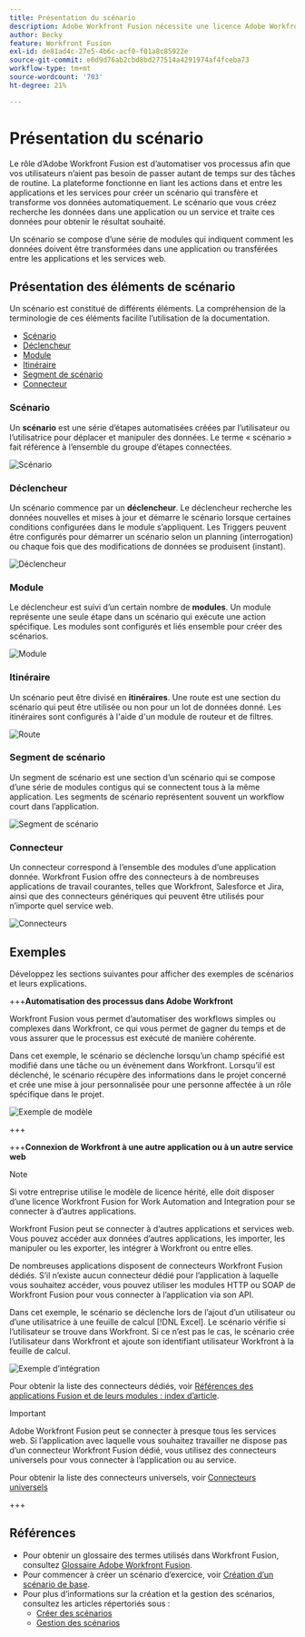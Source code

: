 ```yaml
---
title: Présentation du scénario
description: Adobe Workfront Fusion nécessite une licence Adobe Workfront Fusion en plus d’une licence Adobe Workfront.
author: Becky
feature: Workfront Fusion
exl-id: de81ad4c-27e5-4b6c-acf0-f01a8c85922e
source-git-commit: e0d9d76ab2cbd8bd277514a4291974af4fceba73
workflow-type: tm+mt
source-wordcount: '703'
ht-degree: 21%

---
```


# Présentation du scénario

Le rôle d’Adobe Workfront Fusion est d’automatiser vos processus afin que vos utilisateurs n’aient pas besoin de passer autant de temps sur des tâches de routine. La plateforme fonctionne en liant les actions dans et entre les applications et les services pour créer un scénario qui transfère et transforme vos données automatiquement. Le scénario que vous créez recherche les données dans une application ou un service et traite ces données pour obtenir le résultat souhaité.

Un scénario se compose d’une série de modules qui indiquent comment les données doivent être transformées dans une application ou transférées entre les applications et les services web.

## Présentation des éléments de scénario

Un scénario est constitué de différents éléments. La compréhension de la terminologie de ces éléments facilite l’utilisation de la documentation.

* [Scénario](#scenario)
* [Déclencheur](#trigger)
* [Module](#module)
* [Itinéraire](#route)
* [Segment de scénario](#scenario-segment)
* [Connecteur](#connector)

### Scénario

Un **scénario** est une série d’étapes automatisées créées par l’utilisateur ou l’utilisatrice pour déplacer et manipuler des données. Le terme « scénario » fait référence à l’ensemble du groupe d’étapes connectées.

![Scénario](assets/entire-scenario-scenario.png)

### Déclencheur

Un scénario commence par un **déclencheur**. Le déclencheur recherche les données nouvelles et mises à jour et démarre le scénario lorsque certaines conditions configurées dans le module s’appliquent. Les Triggers peuvent être configurés pour démarrer un scénario selon un planning (interrogation) ou chaque fois que des modifications de données se produisent (instant).

![Déclencheur](assets/scenario-trigger.png)

### Module

Le déclencheur est suivi d’un certain nombre de **modules**. Un module représente une seule étape dans un scénario qui exécute une action spécifique. Les modules sont configurés et liés ensemble pour créer des scénarios.

![Module ](assets/scenario-module.png)

### Itinéraire

Un scénario peut être divisé en **itinéraires**. Une route est une section du scénario qui peut être utilisée ou non pour un lot de données donné. Les itinéraires sont configurés à l&#39;aide d&#39;un module de routeur et de filtres.

![Route](assets/scenario-route.png)

### Segment de scénario

Un segment de scénario est une section d’un scénario qui se compose d’une série de modules contigus qui se connectent tous à la même application. Les segments de scénario représentent souvent un workflow court dans l’application.

![Segment de scénario](assets/scenario-segment.png)

### Connecteur

Un connecteur correspond à l’ensemble des modules d’une application donnée. Workfront Fusion offre des connecteurs à de nombreuses applications de travail courantes, telles que Workfront, Salesforce et Jira, ainsi que des connecteurs génériques qui peuvent être utilisés pour n’importe quel service web.

![Connecteurs ](assets/scenario-connectors.png)

## Exemples

Développez les sections suivantes pour afficher des exemples de scénarios et leurs explications.

+++**Automatisation des processus dans Adobe Workfront**

Workfront Fusion vous permet d’automatiser des workflows simples ou complexes dans Workfront, ce qui vous permet de gagner du temps et de vous assurer que le processus est exécuté de manière cohérente.

Dans cet exemple, le scénario se déclenche lorsqu’un champ spécifié est modifié dans une tâche ou un événement dans Workfront. Lorsqu’il est déclenché, le scénario récupère des informations dans le projet concerné et crée une mise à jour personnalisée pour une personne affectée à un rôle spécifique dans le projet.

![ Exemple de modèle ](assets/fusion-template-example.png)

+++

+++**Connexion de Workfront à une autre application ou à un autre service web**

>[!NOTE]
>
>Si votre entreprise utilise le modèle de licence hérité, elle doit disposer d’une licence Workfront Fusion for Work Automation and Integration pour se connecter à d’autres applications.

Workfront Fusion peut se connecter à d’autres applications et services web. Vous pouvez accéder aux données d’autres applications, les importer, les manipuler ou les exporter, les intégrer à Workfront ou entre elles.

De nombreuses applications disposent de connecteurs Workfront Fusion dédiés. S’il n’existe aucun connecteur dédié pour l’application à laquelle vous souhaitez accéder, vous pouvez utiliser les modules HTTP ou SOAP de Workfront Fusion pour vous connecter à l’application via son API.

Dans cet exemple, le scénario se déclenche lors de l’ajout d’un utilisateur ou d’une utilisatrice à une feuille de calcul [!DNL Excel]. Le scénario vérifie si l’utilisateur se trouve dans Workfront. Si ce n’est pas le cas, le scénario crée l’utilisateur dans Workfront et ajoute son identifiant utilisateur Workfront à la feuille de calcul.

![Exemple d’intégration](assets/fusion-integration-example.png)

Pour obtenir la liste des connecteurs dédiés, voir [Références des applications Fusion et de leurs modules : index d’article](/help/workfront-fusion/references/apps-and-modules/apps-and-modules-toc.md).


>[!IMPORTANT]
>
>Adobe Workfront Fusion peut se connecter à presque tous les services web. Si l’application avec laquelle vous souhaitez travailler ne dispose pas d’un connecteur Workfront Fusion dédié, vous utilisez des connecteurs universels pour vous connecter à l’application ou au service.
>
>Pour obtenir la liste des connecteurs universels, voir [Connecteurs universels](/help/workfront-fusion/references/apps-and-modules/apps-and-modules-toc.md#universal-connectors)

+++

## Références

* Pour obtenir un glossaire des termes utilisés dans Workfront Fusion, consultez [Glossaire Adobe Workfront Fusion](/help/workfront-fusion/get-started-with-fusion/understand-fusion/fusion-glossary.md).
* Pour commencer à créer un scénario d’exercice, voir [Création d’un scénario de base](/help/workfront-fusion/build-practice-scenarios/create-basic-scenario.md).
* Pour plus d’informations sur la création et la gestion des scénarios, consultez les articles répertoriés sous :
   * [Créer des scénarios](/help/workfront-fusion/create-scenarios/create-scenarios-toc.md)
   * [Gestion des scénarios](/help/workfront-fusion/manage-scenarios/manage-scenarios-toc.md)
